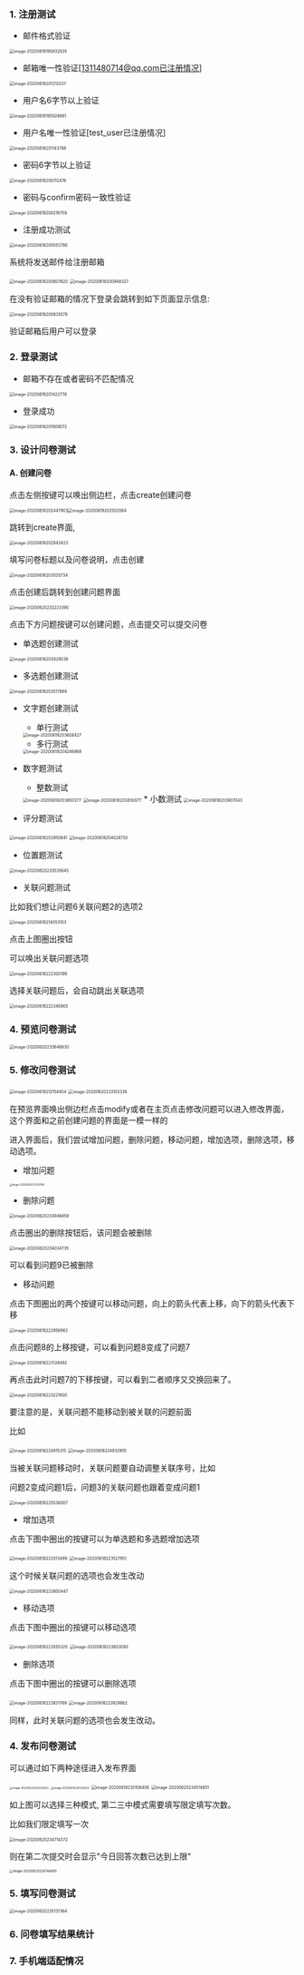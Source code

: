 ### 1. 注册测试

* 邮件格式验证

<img src="../miaochenlu.github.io/assets/images/image-20200618195832835.png" alt="image-20200618195832835" style="zoom:50%;" />

* 邮箱唯一性验证[1311480714@qq.com已注册情况]

<img src="../miaochenlu.github.io/assets/images/image-20200618201212037.png" alt="image-20200618201212037" style="zoom:50%;" />

* 用户名6字节以上验证

<img src="../miaochenlu.github.io/assets/images/image-20200618195928681.png" alt="image-20200618195928681" style="zoom:50%;" />

* 用户名唯一性验证[test_user已注册情况]

<img src="../miaochenlu.github.io/assets/images/image-20200618201143798.png" alt="image-20200618201143798" style="zoom:50%;" />

* 密码6字节以上验证

<img src="../miaochenlu.github.io/assets/images/image-20200618200112476.png" alt="image-20200618200112476" style="zoom:50%;" />

* 密码与confirm密码一致性验证

<img src="../miaochenlu.github.io/assets/images/image-20200618200216759.png" alt="image-20200618200216759" style="zoom:50%;" />

* 注册成功测试

<img src="../miaochenlu.github.io/assets/images/image-20200618200553780.png" alt="image-20200618200553780" style="zoom:50%;" />

系统将发送邮件给注册邮箱

<img src="../miaochenlu.github.io/assets/images/image-20200618200607620.png" alt="image-20200618200607620" style="zoom:50%;" />

<img src="../miaochenlu.github.io/assets/images/image-20200618200948327.png" alt="image-20200618200948327" style="zoom:50%;" />

在没有验证邮箱的情况下登录会跳转到如下页面显示信息:

<img src="../miaochenlu.github.io/assets/images/image-20200618200835076.png" alt="image-20200618200835076" style="zoom:50%;" />

验证邮箱后用户可以登录



### 2. 登录测试

* 邮箱不存在或者密码不匹配情况

<img src="../miaochenlu.github.io/assets/images/image-20200618201422778.png" alt="image-20200618201422778" style="zoom:50%;" />

* 登录成功

<img src="../miaochenlu.github.io/assets/images/image-20200618201909072.png" alt="image-20200618201909072" style="zoom:50%;" />

### 3. 设计问卷测试

#### A. 创建问卷

点击左侧按键可以唤出侧边栏，点击create创建问卷

<img src="../miaochenlu.github.io/assets/images/image-20200618202447903.png" alt="image-20200618202447903" style="zoom:50%;" /><img src="../miaochenlu.github.io/assets/images/image-20200618202502064.png" alt="image-20200618202502064" style="zoom:50%;" />

跳转到create界面, 

<img src="../miaochenlu.github.io/assets/images/image-20200618202943423.png" alt="image-20200618202943423" style="zoom:50%;" />

填写问卷标题以及问卷说明，点击创建

<img src="../miaochenlu.github.io/assets/images/image-20200618203035734.png" alt="image-20200618203035734" style="zoom:50%;" />

点击创建后跳转到创建问题界面

<img src="../miaochenlu.github.io/assets/images/image-20200620232223390.png" alt="image-20200620232223390" style="zoom:50%;" />

点击下方问题按键可以创建问题，点击提交可以提交问卷

* 单选题创建测试

<img src="../miaochenlu.github.io/assets/images/image-20200618203429039.png" alt="image-20200618203429039" style="zoom:50%;" />

* 多选题创建测试

<img src="../miaochenlu.github.io/assets/images/image-20200618203517889.png" alt="image-20200618203517889" style="zoom:50%;" />

* 文字题创建测试
  * 单行测试

  <img src="../miaochenlu.github.io/assets/images/image-20200618203608427.png" alt="image-20200618203608427" style="zoom:50%;" />

  * 多行测试

  <img src="../miaochenlu.github.io/assets/images/image-20200618204246868.png" alt="image-20200618204246868" style="zoom:50%;" />

* 数字题测试
  * 整数测试

  <img src="../miaochenlu.github.io/assets/images/image-20200618203800377.png" alt="image-20200618203800377" style="zoom:50%;" />

  <img src="../miaochenlu.github.io/assets/images/image-20200618203830077.png" alt="image-20200618203830077" style="zoom:50%;" />
  * 小数测试

  <img src="../miaochenlu.github.io/assets/images/image-20200618203907043.png" alt="image-20200618203907043" style="zoom:50%;" />

* 评分题测试

<img src="../miaochenlu.github.io/assets/images/image-20200618203950841.png" alt="image-20200618203950841" style="zoom:50%;" />

<img src="../miaochenlu.github.io/assets/images/image-20200618204028730.png" alt="image-20200618204028730" style="zoom:50%;" />

* 位置题测试

<img src="../miaochenlu.github.io/assets/images/image-20200620233535645.png" alt="image-20200620233535645" style="zoom:50%;" />

* 关联问题测试

比如我们想让问题6关联问题2的选项2

<img src="../miaochenlu.github.io/assets/images/image-20200618214053103.png" alt="image-20200618214053103" style="zoom:50%;" />

点击上图圈出按钮

可以唤出关联问题选项

<img src="../miaochenlu.github.io/assets/images/image-20200618222300199.png" alt="image-20200618222300199" style="zoom:50%;" />

选择关联问题后，会自动跳出关联选项

<img src="../miaochenlu.github.io/assets/images/image-20200618222346905.png" alt="image-20200618222346905" style="zoom:50%;" />

### 4. 预览问卷测试

<img src="../miaochenlu.github.io/assets/images/image-20200620233646830.png" alt="image-20200620233646830" style="zoom:50%;" />

### 5. 修改问卷测试

<img src="../miaochenlu.github.io/assets/images/image-20200618212154454.png" alt="image-20200618212154454" style="zoom:50%;" />

<img src="../miaochenlu.github.io/assets/images/image-20200620233103338.png" alt="image-20200620233103338" style="zoom:50%;" />

在预览界面唤出侧边栏点击modify或者在主页点击修改问题可以进入修改界面，这个界面和之前创建问题的界面是一模一样的

进入界面后，我们尝试增加问题，删除问题，移动问题，增加选项，删除选项，移动选项。

* 增加问题

<img src="../miaochenlu.github.io/assets/images/image-20200620233750196.png" alt="image-20200620233750196" style="zoom:30%;" />

* 删除问题

<img src="../miaochenlu.github.io/assets/images/image-20200620233946859.png" alt="image-20200620233946859" style="zoom:50%;" />

点击圈出的删除按钮后，该问题会被删除

<img src="../miaochenlu.github.io/assets/images/image-20200620234034735.png" alt="image-20200620234034735" style="zoom:50%;" />

可以看到问题9已被删除

* 移动问题

点击下图圈出的两个按键可以移动问题，向上的箭头代表上移，向下的箭头代表下移

<img src="../miaochenlu.github.io/assets/images/image-20200618222956962.png" alt="image-20200618222956962" style="zoom:50%;" />

点击问题8的上移按键，可以看到问题8变成了问题7

<img src="../miaochenlu.github.io/assets/images/image-20200618223126492.png" alt="image-20200618223126492" style="zoom:50%;" />

再点击此时问题7的下移按键，可以看到二者顺序又交换回来了。

<img src="../miaochenlu.github.io/assets/images/image-20200618223221600.png" alt="image-20200618223221600" style="zoom:50%;" />

要注意的是，关联问题不能移动到被关联的问题前面

比如

<img src="../miaochenlu.github.io/assets/images/image-20200618224915315.png" alt="image-20200618224915315" style="zoom:50%;" />

<img src="../miaochenlu.github.io/assets/images/image-20200618224932955.png" alt="image-20200618224932955" style="zoom:50%;" />

当被关联问题移动时，关联问题要自动调整关联序号，比如

问题2变成问题1后，问题3的关联问题也跟着变成问题1

<img src="../miaochenlu.github.io/assets/images/image-20200618225036007.png" alt="image-20200618225036007" style="zoom:50%;" />

* 增加选项

点击下图中圈出的按键可以为单选题和多选题增加选项

<img src="../miaochenlu.github.io/assets/images/image-20200618223313499.png" alt="image-20200618223313499" style="zoom:50%;" />

<img src="../miaochenlu.github.io/assets/images/image-20200618223527951.png" alt="image-20200618223527951" style="zoom:50%;" />

这个时候关联问题的选项也会发生改动

<img src="../miaochenlu.github.io/assets/images/image-20200618223800447.png" alt="image-20200618223800447" style="zoom:50%;" />

* 移动选项

点击下图中圈出的按键可以移动选项

<img src="../miaochenlu.github.io/assets/images/image-20200618223555320.png" alt="image-20200618223555320" style="zoom:50%;" />

<img src="../miaochenlu.github.io/assets/images/image-20200618223653093.png" alt="image-20200618223653093" style="zoom:50%;" />

* 删除选项

点击下图中圈出的按键可以删除选项

<img src="../miaochenlu.github.io/assets/images/image-20200618223831769.png" alt="image-20200618223831769" style="zoom:50%;" />

<img src="../miaochenlu.github.io/assets/images/image-20200618223929862.png" alt="image-20200618223929862" style="zoom:50%;" />

同样，此时关联问题的选项也会发生改动。

### 4. 发布问卷测试

可以通过如下两种途径进入发布界面

<img src="../miaochenlu.github.io/assets/images/image-20200620234236262.png" alt="image-20200620234236262" style="zoom:33%;" />

<img src="../miaochenlu.github.io/assets/images/image-20200618225529524.png" alt="image-20200618225529524" style="zoom:33%;" />



<img src="../miaochenlu.github.io/assets/images/image-20200618230106406.png" alt="image-20200618230106406" style="zoom:50%;" />

<img src="../miaochenlu.github.io/assets/images/image-20200620234514651.png" alt="image-20200620234514651" style="zoom:50%;" />

如上图可以选择三种模式, 第二三中模式需要填写限定填写次数。

比如我们限定填写一次

<img src="../miaochenlu.github.io/assets/images/image-20200620234714372.png" alt="image-20200620234714372" style="zoom:50%;" />

则在第二次提交时会显示"今日回答次数已达到上限"

<img src="../miaochenlu.github.io/assets/images/image-20200620234744885.png" alt="image-20200620234744885" style="zoom:40%;" />

### 5. 填写问卷测试

<img src="../miaochenlu.github.io/assets/images/image-20200620235131364.png" alt="image-20200620235131364" style="zoom:50%;" />



### 6. 问卷填写结果统计



### 7. 手机端适配情况



### 









